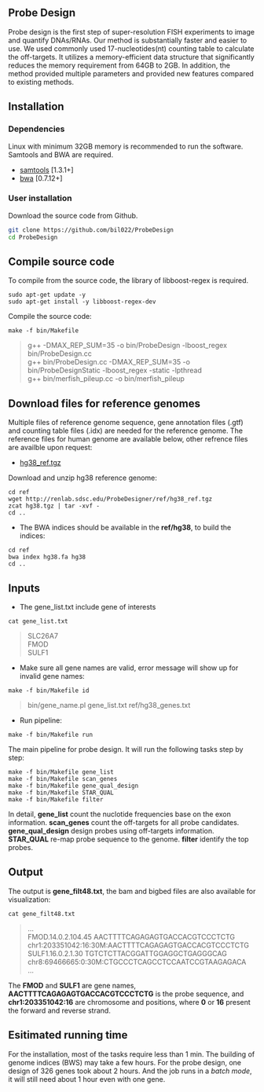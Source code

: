 ## Probe Design
Probe design is the first step of super-resolution FISH experiments to image and quantify DNAs/RNAs. 
Our method is substantially faster and easier to use. We used commonly used 17-nucleotides(nt) counting table to calculate the off-targets. It utilizes a memory-efficient data structure that significantly reduces the memory requirement from 64GB to 2GB. In addition, the method provided multiple parameters and provided new features compared to existing methods.

## Installation

### Dependencies

Linux with minimum 32GB memory is recommended to run the software. Samtools and BWA are required.

* [samtools](https://www.htslib.org/) [1.3.1+]
* [bwa](https://github.com/lh3/bwa) [0.7.12+]

### User installation

Download the source code from Github.

```sh
git clone https://github.com/bil022/ProbeDesign
cd ProbeDesign
```

## Compile source code

To compile from the source code, the library of libboost-regex is required.

```
sudo apt-get update -y
sudo apt-get install -y libboost-regex-dev
```
Compile the source code:

```
make -f bin/Makefile 
```

> g++ -DMAX_REP_SUM=35 -o bin/ProbeDesign -lboost_regex bin/ProbeDesign.cc<br/>
> g++ bin/ProbeDesign.cc -DMAX_REP_SUM=35 -o bin/ProbeDesignStatic -lboost_regex -static -lpthread<br/>
> g++ bin/merfish_pileup.cc -o bin/merfish_pileup

## Download files for reference genomes

Multiple files of reference genome sequence, gene annotation files (.gtf) and counting table files (.idx) are needed for the reference genome. The reference files for human genome are available below, other refrence files are availble upon request:

* [hg38_ref.tgz](http://renlab.sdsc.edu/ProbeDesigner/ref/hg38_ref.tgz)

Download and unzip hg38 reference genome:

```
cd ref
wget http://renlab.sdsc.edu/ProbeDesigner/ref/hg38_ref.tgz
zcat hg38.tgz | tar -xvf -
cd ..
```

* The BWA indices should be available in the **ref/hg38**, to build the indices:

```
cd ref
bwa index hg38.fa hg38
cd ..
```

## Inputs

* The gene_list.txt include gene of interests

```
cat gene_list.txt 
```

> SLC26A7<br/>
> FMOD<br/>
> SULF1<br/>

* Make sure all gene names are valid, error message will show up for invalid gene names:

```
make -f bin/Makefile id
```
> bin/gene_name.pl gene_list.txt ref/hg38_genes.txt

* Run pipeline:

```
make -f bin/Makefile run
```

The main pipeline for probe design. It will run the following tasks step by step: 

    make -f bin/Makefile gene_list
    make -f bin/Makefile scan_genes
    make -f bin/Makefile gene_qual_design
    make -f bin/Makefile STAR_QUAL
    make -f bin/Makefile filter
In detail, **gene\_list** count the nuclotide frequencies base on the exon information. **scan_genes** count the off-targets for all probe candidates. **gene\_qual\_design** design probes using off-targets information. **STAR\_QUAL** re-map probe sequence to the genome. **filter** identify the top probes.

## Output

The output is **gene_filt48.txt**, the bam and bigbed files are also available for visualization:

```
cat gene_filt48.txt
```
> ...<br/>
> FMOD.14.0.2.104.45      AACTTTTCAGAGAGTGACCACGTCCCTCTG  chr1:203351042:16:30M:AACTTTTCAGAGAGTGACCACGTCCCTCTG<br/>
> SULF1.16.0.2.1.30       TGTCTCTTACGGATTGGAGGCTGAGGGCAG  chr8:69466665:0:30M:CTGCCCTCAGCCTCCAATCCGTAAGAGACA<br/>
> ...<br/>

The **FMOD** and **SULF1** are gene names, **AACTTTTCAGAGAGTGACCACGTCCCTCTG** is the probe sequence, and **chr1:203351042:16** are chromosome and positions, where **0** or **16** present the forward and reverse strand. 

## Esitimated running time
For the installation, most of the tasks require less than 1 min. The building of genome indices (BWS) may take a few hours. For the probe design, one design of 326 genes took about 2 hours. And the job runs in a *batch mode*, it will still need about 1 hour even with one gene. 